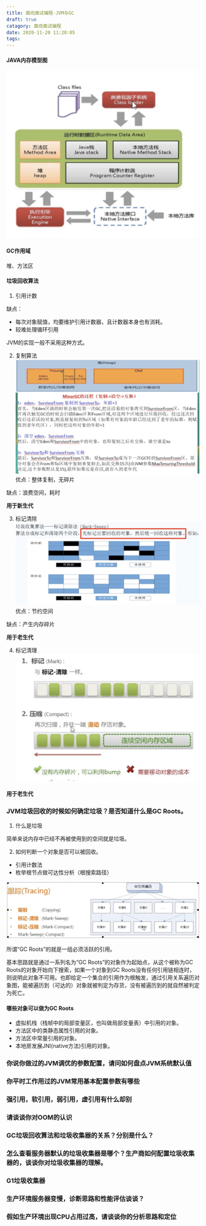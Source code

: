 ```yaml
---
title: 面向面试编程-JVM与GC
draft: true
catagory: 面向面试编程
date: 2020-11-20 11:20:05
tags:
---
```


#### JAVA内存模型图
![JAVA内存模型图](face-interview-3/jmm.jpg)

#### GC作用域
堆、方法区

<!--more-->
#### 垃圾回收算法

1. 引用计数

缺点：
- 每次对象赋值，均要维护引用计数器，且计数器本身也有消耗。
- 较难处理循环引用

JVM的实现一般不采用这种方式。

2. 复制算法
![复制算法](face-interview-3/gc_2.jpg)
优点：整体复制，无碎片

缺点：浪费空间，耗时

<b>用于新生代</b>

3. 标记清除
![标记清除](face-interview-3/gc_3.jpg)
优点：节约空间

缺点：产生内存碎片

<b>用于老生代</b>

4. 标记清理
![复制算法](face-interview-3/gc_4.jpg)

<b>用于老生代</b>

### JVM垃圾回收的时候如何确定垃圾？是否知道什么是GC Roots。
1. 什么是垃圾

简单来说内存中已经不再被使用到的空间就是垃圾。

2. 如何判断一个对象是否可以被回收。
- 引用计数法
- 枚举根节点做可达性分析（根搜索路径）

![复制算法](face-interview-3/gc_root.jpg)

所谓“GC Roots”的就是一组必须活跃的引用。

基本思路就是通过一系列名为“GC Roots”的对象作为起始点，从这个被称为GC Roots的对象开始向下搜索，如果一个对象到GC Roots没有任何引用链相连时，则说明此对象不可用。也即给定一个集合的引用作为根触发，通过引用关系遍历对象图，能被遍历到（可达的）对象就被判定为存货，没有被遍历到的就自然被判定为死亡。

#### 哪些对象可以做为GC Roots
- 虚拟机栈（栈帧中的局部变量区，也叫做局部变量表）中引用的对象。
- 方法区中的类静态属性引用的对象。
- 方法区中常量引用的对象。
- 本地房发展JNI(native方法)引用的对象。


### 你说你做过的JVM调优的参数配置，请问如何盘点JVM系统默认值

### 你平时工作用过的JVM常用基本配置参数有哪些

### 强引用，软引用，弱引用，虚引用有什么却别

### 请谈谈你对OOM的认识

### GC垃圾回收算法和垃圾收集器的关系？分别是什么？

### 怎么查看服务器默认的垃圾收集器是哪个？生产商如何配置垃圾收集器的，谈谈你对垃圾收集器的理解。

### G1垃圾收集器

### 生产环境服务器变慢，诊断思路和性能评估谈谈？

### 假如生产环境出现CPU占用过高，请谈谈你的分析思路和定位

